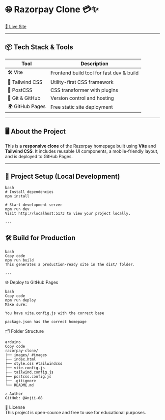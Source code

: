 # 🌐 Razorpay Clone 💳✨  
[🚀 Live Site](https://Anjii-08.github.io/razorpay_clone)

---

## 📦 Tech Stack & Tools

| Tool             | Description                               |
|------------------|-------------------------------------------|
| 🛠️ Vite          | Frontend build tool for fast dev & build  |
| 🎨 Tailwind CSS  | Utility-first CSS framework               |
| 🐘 PostCSS       | CSS transformer with plugins              |
| 🔧 Git & GitHub  | Version control and hosting               |
| 🌍 GitHub Pages  | Free static site deployment               |

---

## 🖥️ About the Project

This is a **responsive clone** of the Razorpay homepage built using **Vite** and **Tailwind CSS**. It includes reusable UI components, a mobile-friendly layout, and is deployed to GitHub Pages.

---

## 🚀 Project Setup (Local Development)

```
bash
# Install dependencies
npm install

# Start development server
npm run dev
Visit http://localhost:5173 to view your project locally.

---
```
## 🛠️ Build for Production
```
bash
Copy code
npm run build
This generates a production-ready site in the dist/ folder.

---
```
🌐 Deploy to GitHub Pages
```
bash
Copy code
npm run deploy
Make sure:

You have vite.config.js with the correct base

package.json has the correct homepage
```
🗂️ Folder Structure
```
arduino
Copy code
razorpay-clone/
├── images/ #images
├── index.html
├── style.css #tailwindcss
├── vite.config.js
├── tailwind.config.js
├── postcss.config.js
├── .gitignore
└── README.md

✍️ Author  
GitHub: @Anjii-08  

```
📃 License  
This project is open-source and free to use for educational purposes.  

